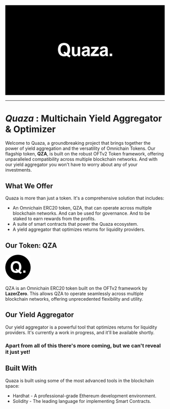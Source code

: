 <div align="center">
    <img alt="Quaza" src="https://github.com/quazalabs/.github/blob/fb0e41a562a3cb9763b3b512783159aa98413cfd/profile/assets/Quaza.png"/>
</div>

---

# **_Quaza_** : Multichain Yield Aggregator & Optimizer

Welcome to Quaza, a groundbreaking project that brings together the power of yield aggregation and the versatility of Omnichain Tokens. Our flagship token, **QZA**, is built on the robust OFTv2 Token framework, offering unparalleled compatibility across multiple blockchain networks. And with our yield aggregator you won't have to worry about any of your investments.

## What We Offer

Quaza is more than just a token. It's a comprehensive solution that includes:

- An Omnichain ERC20 token, QZA, that can operate across multiple blockchain networks. And can be used for governance. And to be staked to earn rewards from the profits.
- A suite of smart contracts that power the Quaza ecosystem.
- A yield aggregator that optimizes returns for liquidity providers.

## Our Token: QZA

<img alt="Quaza" src="https://github.com/quazalabs/.github/blob/fb0e41a562a3cb9763b3b512783159aa98413cfd/profile/assets/token.png" width="80"/>

QZA is an Omnichain ERC20 token built on the OFTv2 framework by **LazerZero**. This allows QZA to operate seamlessly across multiple blockchain networks, offering unprecedented flexibility and utility.

## Our Yield Aggregator

Our yield aggregator is a powerful tool that optimizes returns for liquidity providers. It's currently a work in progress, and it'll be available shortly.

### Apart from all of this there's more coming, but we can't reveal it just yet!

## Built With

Quaza is built using some of the most advanced tools in the blockchain space:

- Hardhat - A professional-grade Ethereum development environment.
- Solidity - The leading language for implementing Smart Contracts.
